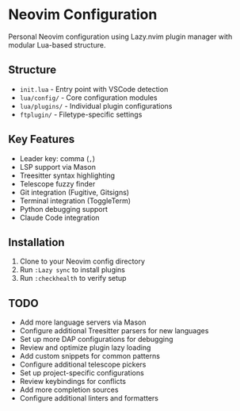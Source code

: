 # Neovim Configuration

Personal Neovim configuration using Lazy.nvim plugin manager with modular Lua-based structure.

## Structure

- `init.lua` - Entry point with VSCode detection
- `lua/config/` - Core configuration modules
- `lua/plugins/` - Individual plugin configurations
- `ftplugin/` - Filetype-specific settings

## Key Features

- Leader key: comma (`,`)
- LSP support via Mason
- Treesitter syntax highlighting
- Telescope fuzzy finder
- Git integration (Fugitive, Gitsigns)
- Terminal integration (ToggleTerm)
- Python debugging support
- Claude Code integration

## Installation

1. Clone to your Neovim config directory
2. Run `:Lazy sync` to install plugins
3. Run `:checkhealth` to verify setup

## TODO

- Add more language servers via Mason
- Configure additional Treesitter parsers for new languages
- Set up more DAP configurations for debugging
- Review and optimize plugin lazy loading
- Add custom snippets for common patterns
- Configure additional telescope pickers
- Set up project-specific configurations
- Review keybindings for conflicts
- Add more completion sources
- Configure additional linters and formatters
